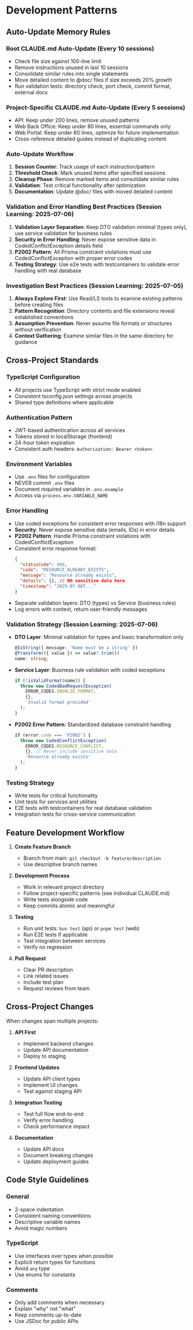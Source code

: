 # Development Patterns

## Auto-Update Memory Rules

### Root CLAUDE.md Auto-Update (Every 10 sessions)
- Check file size against 100-line limit
- Remove instructions unused in last 10 sessions
- Consolidate similar rules into single statements
- Move detailed content to @doc/ files if size exceeds 20% growth
- Run validation tests: directory check, port check, commit format, external docs

### Project-Specific CLAUDE.md Auto-Update (Every 5 sessions)
- API: Keep under 200 lines, remove unused patterns
- Web Back Office: Keep under 80 lines, essential commands only
- Web Portal: Keep under 60 lines, optimize for future implementation
- Cross-reference detailed guides instead of duplicating content

### Auto-Update Workflow
1. **Session Counter**: Track usage of each instruction/pattern
2. **Threshold Check**: Mark unused items after specified sessions
3. **Cleanup Phase**: Remove marked items and consolidate similar rules
4. **Validation**: Test critical functionality after optimization
5. **Documentation**: Update @doc/ files with moved detailed content

### Validation and Error Handling Best Practices (Session Learning: 2025-07-06)
1. **Validation Layer Separation**: Keep DTO validation minimal (types only), use service validation for business rules
2. **Security in Error Handling**: Never expose sensitive data in CodedConflictException details field
3. **P2002 Pattern**: All Prisma constraint violations must use CodedConflictException with proper error codes
4. **Testing Strategy**: Use e2e tests with testcontainers to validate error handling with real database

### Investigation Best Practices (Session Learning: 2025-07-05)
1. **Always Explore First**: Use Read/LS tools to examine existing patterns before creating files
2. **Pattern Recognition**: Directory contents and file extensions reveal established conventions
3. **Assumption Prevention**: Never assume file formats or structures without verification
4. **Context Gathering**: Examine similar files in the same directory for guidance

## Cross-Project Standards

### TypeScript Configuration
- All projects use TypeScript with strict mode enabled
- Consistent tsconfig.json settings across projects
- Shared type definitions where applicable

### Authentication Pattern
- JWT-based authentication across all services
- Tokens stored in localStorage (frontend)
- 24-hour token expiration
- Consistent auth headers: `Authorization: Bearer <token>`

### Environment Variables
- Use `.env` files for configuration
- NEVER commit `.env` files
- Document required variables in `.env.example`
- Access via `process.env.VARIABLE_NAME`

### Error Handling
- Use coded exceptions for consistent error responses with i18n support
- **Security**: Never expose sensitive data (emails, IDs) in error details
- **P2002 Pattern**: Handle Prisma constraint violations with CodedConflictException
- Consistent error response format:
  ```json
  {
    "statusCode": 409,
    "code": "RESOURCE_ALREADY_EXISTS",
    "message": "Resource already exists",
    "details": {}, // NO sensitive data here
    "timestamp": "2025-07-06T..."
  }
  ```
- Separate validation layers: DTO (types) vs Service (business rules)
- Log errors with context, return user-friendly messages

### Validation Strategy (Session Learning: 2025-07-06)
- **DTO Layer**: Minimal validation for types and basic transformation only
  ```typescript
  @IsString({ message: 'Name must be a string' })
  @Transform(({ value }) => value?.trim())
  name: string;
  ```
- **Service Layer**: Business rule validation with coded exceptions
  ```typescript
  if (!isValidFormat(name)) {
    throw new CodedBadRequestException(
      ERROR_CODES.INVALID_FORMAT,
      {},
      'Invalid format provided'
    );
  }
  ```
- **P2002 Error Pattern**: Standardized database constraint handling
  ```typescript
  if (error.code === 'P2002') {
    throw new CodedConflictException(
      ERROR_CODES.RESOURCE_CONFLICT,
      {}, // Never include sensitive data
      'Resource already exists'
    );
  }
  ```

### Testing Strategy
- Write tests for critical functionality
- Unit tests for services and utilities
- E2E tests with testcontainers for real database validation
- Integration tests for cross-service communication

## Feature Development Workflow

1. **Create Feature Branch**
   - Branch from main: `git checkout -b feature/description`
   - Use descriptive branch names

2. **Development Process**
   - Work in relevant project directory
   - Follow project-specific patterns (see individual CLAUDE.md)
   - Write tests alongside code
   - Keep commits atomic and meaningful

3. **Testing**
   - Run unit tests: `bun test` (api) or `pnpm test` (web)
   - Run E2E tests if applicable
   - Test integration between services
   - Verify no regression

4. **Pull Request**
   - Clear PR description
   - Link related issues
   - Include test plan
   - Request reviews from team

## Cross-Project Changes

When changes span multiple projects:

1. **API First**
   - Implement backend changes
   - Update API documentation
   - Deploy to staging

2. **Frontend Updates**
   - Update API client types
   - Implement UI changes
   - Test against staging API

3. **Integration Testing**
   - Test full flow end-to-end
   - Verify error handling
   - Check performance impact

4. **Documentation**
   - Update API docs
   - Document breaking changes
   - Update deployment guides

## Code Style Guidelines

### General
- 2-space indentation
- Consistent naming conventions
- Descriptive variable names
- Avoid magic numbers

### TypeScript
- Use interfaces over types when possible
- Explicit return types for functions
- Avoid `any` type
- Use enums for constants

### Comments
- Only add comments when necessary
- Explain "why" not "what"
- Keep comments up-to-date
- Use JSDoc for public APIs